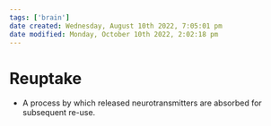 ```yaml
---
tags: ['brain']
date created: Wednesday, August 10th 2022, 7:05:01 pm
date modified: Monday, October 10th 2022, 2:02:18 pm
---
```


# Reuptake
- A process by which released neurotransmitters are absorbed for subsequent re-use.



